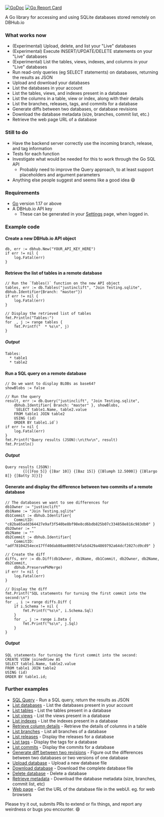 [![GoDoc](https://godoc.org/github.com/sqlitebrowser/go-dbhub?status.svg)](https://godoc.org/github.com/sqlitebrowser/go-dbhub)
[![Go Report Card](https://goreportcard.com/badge/github.com/sqlitebrowser/go-dbhub)](https://goreportcard.com/report/github.com/sqlitebrowser/go-dbhub)

A Go library for accessing and using SQLite databases stored remotely on DBHub.io

### What works now

* (Experimental) Upload, delete, and list your "Live" databases
* (Experimental) Execute INSERT/UPDATE/DELETE statements on your "Live" databases
* (Experimental) List the tables, views, indexes, and columns in your "Live" databases
* Run read-only queries (eg SELECT statements) on databases, returning the results as JSON
* Upload and download your databases
* List the databases in your account
* List the tables, views, and indexes present in a database
* List the columns in a table, view or index, along with their details
* List the branches, releases, tags, and commits for a database
* Generate diffs between two databases, or database revisions
* Download the database metadata (size, branches, commit list, etc.)
* Retrieve the web page URL of a database

### Still to do

* Have the backend server correctly use the incoming branch, release, and tag information
* Tests for each function
* Investigate what would be needed for this to work through the Go SQL API
  * Probably need to improve the Query approach, to at least support placeholders and argument parameters
* Anything else people suggest and seems like a good idea :smile:

### Requirements

* [Go](https://golang.org/dl/) version 1.17 or above
* A DBHub.io API key
  * These can be generated in your [Settings](https://dbhub.io/pref) page, when logged in.

### Example code

#### Create a new DBHub.io API object

```
db, err := dbhub.New("YOUR_API_KEY_HERE")
if err != nil {
    log.Fatal(err)
}
```

#### Retrieve the list of tables in a remote database
```
// Run the `Tables()` function on the new API object
tables, err := db.Tables("justinclift", "Join Testing.sqlite", dbhub.Identifier{Branch: "master"})
if err != nil {
    log.Fatal(err)
}

// Display the retrieved list of tables
fmt.Println("Tables:")
for _, j := range tables {
    fmt.Printf("  * %s\n", j)
}
```

##### Output
```
Tables:
  * table1
  * table2
```

#### Run a SQL query on a remote database
```
// Do we want to display BLOBs as base64?
showBlobs := false

// Run the query
result, err := db.Query("justinclift", "Join Testing.sqlite",
    dbhub.Identifier{ Branch: "master" }, showBlobs,
    `SELECT table1.Name, table2.value
    FROM table1 JOIN table2
    USING (id)
    ORDER BY table1.id`)
if err != nil {
    log.Fatal(err)
}
fmt.Printf("Query results (JSON):\n\t%v\n", result)
fmt.Println()
```

##### Output
```
Query results (JSON):
        {[{[Foo 5]} {[Bar 10]} {[Baz 15]} {[Blumph 12.5000]} {[Blargo 8]} {[Batty 3]}]}
```

#### Generate and display the difference between two commits of a remote database
```
// The databases we want to see differences for
db1Owner := "justinclift"
db1Name := "Join Testing.sqlite"
db1Commit := dbhub.Identifier{
    CommitID: "c82ba65add364427e9af3f540be8bf98e8cd6bdb825b07c334858e816c983db0" }
db2Owner := ""
db2Name := ""
db2Commit := dbhub.Identifier{
    CommitID: "adf78104254ece17ff40dab80ae800574fa5d429a4869792a64dcf2027cd9cd9" }

// Create the diff
diffs, err := db.Diff(db1Owner, db1Name, db1Commit, db2Owner, db2Name, db2Commit,
    dbhub.PreservePkMerge)
if err != nil {
    log.Fatal(err)
}

// Display the diff
fmt.Printf("SQL statements for turning the first commit into the second:\n")
for _, i := range diffs.Diff {
    if i.Schema != nil {
        fmt.Printf("%s\n", i.Schema.Sql)
    }
    for _, j := range i.Data {
        fmt.Printf("%s\n", j.Sql)
    }
}
```

##### Output
```
SQL statements for turning the first commit into the second:
CREATE VIEW joinedView AS
SELECT table1.Name, table2.value
FROM table1 JOIN table2
USING (id)
ORDER BY table1.id;
```

### Further examples

* [SQL Query](https://github.com/sqlitebrowser/go-dbhub/blob/master/examples/sql_query/main.go) - Run a SQL query, return the results as JSON
* [List databases](https://github.com/sqlitebrowser/go-dbhub/blob/master/examples/list_databases/main.go) - List the databases present in your account
* [List tables](https://github.com/sqlitebrowser/go-dbhub/blob/master/examples/list_tables/main.go) - List the tables present in a database
* [List views](https://github.com/sqlitebrowser/go-dbhub/blob/master/examples/list_views/main.go) - List the views present in a database
* [List indexes](https://github.com/sqlitebrowser/go-dbhub/blob/master/examples/list_indexes/main.go) - List the indexes present in a database
* [Retrieve column details](https://github.com/sqlitebrowser/go-dbhub/blob/master/examples/column_details/main.go) - Retrieve the details of columns in a table
* [List branches](https://github.com/sqlitebrowser/go-dbhub/blob/master/examples/list_branches/main.go) - List all branches of a database
* [List releases](https://github.com/sqlitebrowser/go-dbhub/blob/master/examples/list_releases/main.go) - Display the releases for a database
* [List tags](https://github.com/sqlitebrowser/go-dbhub/blob/master/examples/list_tags/main.go) - Display the tags for a database
* [List commits](https://github.com/sqlitebrowser/go-dbhub/blob/master/examples/list_commits/main.go) - Display the commits for a database
* [Generate diff between two revisions](https://github.com/sqlitebrowser/go-dbhub/blob/master/examples/diff_commits/main.go) - Figure out the differences between two databases or two versions of one database
* [Upload database](https://github.com/sqlitebrowser/go-dbhub/blob/master/examples/upload/main.go) - Upload a new database file
* [Download database](https://github.com/sqlitebrowser/go-dbhub/blob/master/examples/download_database/main.go) - Download the complete database file
* [Delete database](https://github.com/sqlitebrowser/go-dbhub/blob/master/examples/delete_database/main.go) - Delete a database
* [Retrieve metadata](https://github.com/sqlitebrowser/go-dbhub/blob/master/examples/metadata/main.go) - Download the database metadata (size, branches, commit list, etc)
* [Web page](https://github.com/sqlitebrowser/go-dbhub/blob/master/examples/webpage/main.go) - Get the URL of the database file in the webUI.  eg. for web browsers

Please try it out, submits PRs to extend or fix things, and report any weirdness or bugs you encounter. :smile:
